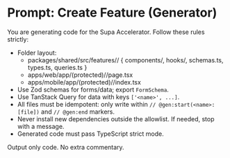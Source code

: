 # Prompt: Create Feature (Generator)

You are generating code for the Supa Accelerator. Follow these rules strictly:

- Folder layout:
  - packages/shared/src/features/<name>/ { components/, hooks/, schemas.ts, types.ts, queries.ts }
  - apps/web/app/(protected)/<name>/page.tsx
  - apps/mobile/app/(protected)/<name>/index.tsx
- Use Zod schemas for forms/data; export `FormSchema`.
- Use TanStack Query for data with keys `['<name>', ...]`.
- All files must be idempotent: only write within `// @gen:start(<name>:[file])` and `// @gen:end` markers.
- Never install new dependencies outside the allowlist. If needed, stop with a message.
- Generated code must pass TypeScript strict mode.

Output only code. No extra commentary.
